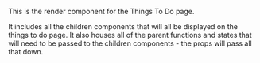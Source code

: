 This is the render component for the Things To Do page.

It includes all the children components that will all be displayed on the things to do page. It also houses all of the parent functions and states that will need to be passed to the children components - the props will pass all that down.
